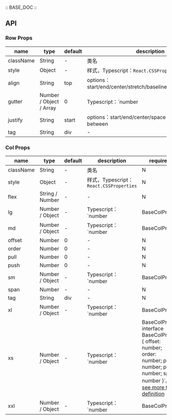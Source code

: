 :: BASE_DOC ::

## API
### Row Props

name | type | default | description | required
-- | -- | -- | -- | --
className | String | - | 类名 | N
style | Object | - | 样式，Typescript：`React.CSSProperties` | N
align | String | top | options：start/end/center/stretch/baseline/top/middle/bottom | N
gutter | Number / Object / Array | 0 | Typescript：`number |  GutterObject | Array<GutterObject | number>` `interface GutterObject { xs: number; sm: number; md: number } `。[see more ts definition](https://github.com/Tencent/tdesign-react/blob/develop/src/grid/type.ts) | N
justify | String | start | options：start/end/center/space-around/space-between | N
tag | String | div | \- | N

### Col Props

name | type | default | description | required
-- | -- | -- | -- | --
className | String | - | 类名 | N
style | Object | - | 样式，Typescript：`React.CSSProperties` | N
flex | String / Number | - | \- | N
lg | Number / Object | - | Typescript：`number | BaseColProps` | N
md | Number / Object | - | Typescript：`number | BaseColProps` | N
offset | Number | 0 | \- | N
order | Number | 0 | \- | N
pull | Number | 0 | \- | N
push | Number | 0 | \- | N
sm | Number / Object | - | Typescript：`number | BaseColProps` | N
span | Number | - | \- | N
tag | String | div | \- | N
xl | Number / Object | - | Typescript：`number | BaseColProps` | N
xs | Number / Object | - | Typescript：`number | BaseColProps` `interface BaseColProps { offset: number; order: number; pull: number; push: number; span: number }`。[see more ts definition](https://github.com/Tencent/tdesign-react/blob/develop/src/grid/type.ts) | N
xxl | Number / Object | - | Typescript：`number | BaseColProps` | N
